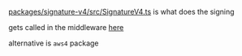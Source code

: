 [packages/signature-v4/src/SignatureV4.ts](https://github.com/aws/aws-sdk-js-v3/blob/master/packages/signature-v4/src/SignatureV4.ts) is what does the signing

gets called in the middleware [here](https://github.com/aws/aws-sdk-js-v3/blob/master/packages/middleware-signing/src/middleware.ts)

alternative is `aws4` package
